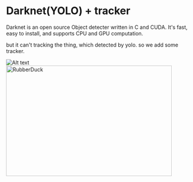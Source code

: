 # Darknet(YOLO) + tracker #
Darknet is an open source Object detecter written in C and CUDA. It's fast, easy to install, and supports CPU and GPU computation.

but it can't tracking the thing, which detected by yolo.
so we add some tracker.

![Alt text](https://drive.google.com/file/d/1eCLqJ1DgeemXk-ncFA6BZUcKh4pQjhpp/view?usp=sharing "s")
<img src="https://drive.google.com/file/d/1eCLqJ1DgeemXk-ncFA6BZUcKh4pQjhpp/view?usp=sharing" width="450px" height="300px" title="px(픽셀) 크기 설정" alt="RubberDuck"></img><br/>
